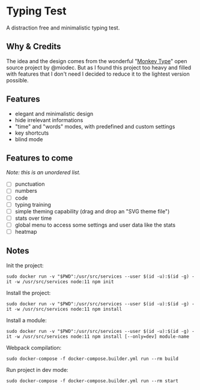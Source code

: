 # Typing Test

A distraction free and minimalistic typing test.

## Why & Credits

The idea and the design comes from the wonderful "[Monkey Type](https://github.com/Miodec/monkeytype)" open source project by @miodec. But as I found this project too heavy and filled with features that I don't need I decided to reduce it to the lightest version possible.

## Features

- elegant and minimalistic design
- hide irrelevant informations
- "time" and "words" modes, with predefined and custom settings
- key shortcuts
- blind mode

## Features to come

*Note: this is an unordered list.*

 - [ ] punctuation
 - [ ] numbers
 - [ ] code
 - [ ] typing training
 - [ ] simple theming capability (drag and drop an "SVG theme file")
 - [ ] stats over time
 - [ ] global menu to access some settings and user data like the stats
 - [ ] heatmap

## Notes

Init the project:

`sudo docker run -v "$PWD":/usr/src/services --user $(id -u):$(id -g) -it -w /usr/src/services node:11 npm init`

Install the project:

`sudo docker run -v "$PWD":/usr/src/services --user $(id -u):$(id -g) -it -w /usr/src/services node:11 npm install`

Install a module:

`sudo docker run -v "$PWD":/usr/src/services --user $(id -u):$(id -g) -it -w /usr/src/services node:11 npm install [--only=dev] module-name`

Webpack compilation:

`sudo docker-compose -f docker-compose.builder.yml run --rm build`

Run project in dev mode:

`sudo docker-compose -f docker-compose.builder.yml run --rm start`
